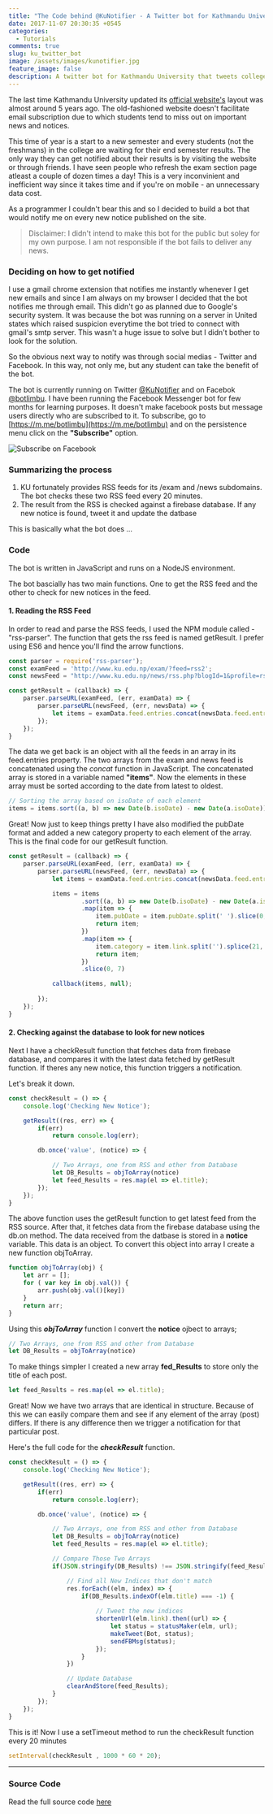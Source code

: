```yaml
---
title: "The Code behind @KuNotifier - A Twitter bot for Kathmandu University"
date: 2017-11-07 20:30:35 +0545
categories:
  - Tutorials
comments: true
slug: ku_twitter_bot
image: /assets/images/kunotifier.jpg
feature_image: false
description: A twitter bot for Kathmandu University that tweets college notices on Twitter. Built with Node Js
---
```


The last time Kathmandu University updated its [official website's](http://ku.edu.np) layout was almost around 5 years ago. The old-fashioned website doesn't facilitate email subscription due to which students tend to miss out on important news and notices.

This time of year is a start to a new semester and every students (not the freshmans) in the college are waiting for their end semester results. The only way they can get notified about their results is by visiting the website or through friends. I have seen people who refresh the exam section page atleast a couple of dozen times a day! This is a very inconvinient and inefficient way since it takes time and if you're on mobile - an unnecessary data cost. 

As a programmer I couldn't bear this and so I decided to build a bot that would notify me on every new notice published on the site.

> Disclaimer: I didn't intend to make this bot for the public but soley for my own purpose. I am not responsible if the bot fails to deliver any news.

### Deciding on how to get notified

I use a gmail chrome extension that notifies me instantly whenever I get new emails and since I am always on my browser I decided that the bot notifies me through email. This didn't go as planned due to Google's security system. It was because the bot was running on a server in United states which raised suspicion everytime the bot tried to connect with gmail's smtp server. This wasn't a huge issue to solve but I didn't bother to look for the solution. 

So the obvious next way to notify was through social medias - Twitter and Facebook. In this way, not only me, but any student can take the benefit of the bot.

The bot is currently running on Twitter [@KuNotifier](https://twitter.com/KuNotifier) and on Facebok [@botlimbu](https://m.me/botlimbu). I have been running the Facebook Messenger bot for few months for learning purposes. It doesn't make facebook posts but message users directly who are subscribed to it. To subscribe, go to [https://m.me/botlimbu](https://m.me/botlimbu) and on the persistence menu click on the **"Subscribe"** option.

![Subscribe on Facebook](https://i.imgur.com/OyHBQzh.png)


### **Summarizing the process**

1. KU fortunately provides RSS feeds for its /exam and /news subdomains. The bot checks these two RSS feed every 20 minutes.
2. The result from the RSS is checked against a firebase database. If any new notice is found, tweet it and update the datbase

This is basically what the bot does ...


### **Code**

The bot is written in JavaScript and runs on a NodeJS environment.

The bot bascially has two main functions. One to get the RSS feed and the other to check for new notices in the feed.

#### 1. Reading the RSS Feed

In order to read and parse the RSS feeds, I used the NPM module called - "rss-parser". The function that gets the rss feed is named getResult. I prefer using ES6 and hence you'll find the arrow functions.

```js
const parser = require('rss-parser');
const examFeed = 'http://www.ku.edu.np/exam/?feed=rss2';
const newsFeed = "http://www.ku.edu.np/news/rss.php?blogId=1&profile=rss20";

const getResult = (callback) => {
    parser.parseURL(examFeed, (err, examData) => {
        parser.parseURL(newsFeed, (err, newsData) => {
            let items = examData.feed.entries.concat(newsData.feed.entries);
        });
    });
}
```

The data we get back is an object with all the feeds in an array in its feed.entries property. The two arrays from the exam and news feed is concatenated using the *concat* function in JavaScript. The concatenated array is stored in a variable named **"items"**. Now the elements in these array must be sorted according to the date from latest to oldest.

```js
// Sorting the array based on isoDate of each element
items = items.sort((a, b) => new Date(b.isoDate) - new Date(a.isoDate))
```

Great! Now just to keep things pretty I have also modified the pubDate format and added a new category property to each element of the array. This is the final code for our getResult function.

```js
const getResult = (callback) => {
    parser.parseURL(examFeed, (err, examData) => {
        parser.parseURL(newsFeed, (err, newsData) => {
            let items = examData.feed.entries.concat(newsData.feed.entries);

            items = items
                    .sort((a, b) => new Date(b.isoDate) - new Date(a.isoDate))
                    .map(item => {
                        item.pubDate = item.pubDate.split(' ').slice(0, 4).join(' ');
                        return item;
                    })
                    .map(item => {
                        item.category = item.link.split('').splice(21, 4).join('').toUpperCase();
                        return item;
                    })
                    .slice(0, 7)

            callback(items, null);
            
        });
    });
}
```

#### 2. Checking against the database to look for new notices

Next I have a checkResult function that fetches data from firebase database, and compares it with the latest data fetched by getResult function. If theres any new notice, this function triggers a notification.

Let's break it down.

```js
const checkResult = () => {
    console.log('Checking New Notice');

    getResult((res, err) => {
        if(err)
            return console.log(err);

        db.once('value', (notice) => {

            // Two Arrays, one from RSS and other from Database
            let DB_Results = objToArray(notice)
            let feed_Results = res.map(el => el.title);
        });
    });
}
```

The above function uses the getResult function to get latest feed from the RSS source. After that, it fetches data from the firebase database using the db.on method. The data received from the datbase is stored in a **notice** variable. This data is an object. To convert this object into array I create a new function objToArray.

```js
function objToArray(obj) {
    let arr = [];
    for ( var key in obj.val()) {
        arr.push(obj.val()[key])
    }
    return arr;
}
```

Using this ***objToArray*** function I convert the **notice** ojbect to arrays;

```js
// Two Arrays, one from RSS and other from Database
let DB_Results = objToArray(notice)
```

To make things simpler I created a new array **fed_Results** to store only the title of each post.

```js
let feed_Results = res.map(el => el.title);
```

Great! Now we have two arrays that are identical in structure. Because of this we can easily compare them and see if any element of the array (post) differs. If there is any difference then we trigger a notification for that particular post.

Here's the full code for the ***checkResult*** function.

```js
const checkResult = () => {
    console.log('Checking New Notice');

    getResult((res, err) => {
        if(err)
            return console.log(err);

        db.once('value', (notice) => {

            // Two Arrays, one from RSS and other from Database
            let DB_Results = objToArray(notice)
            let feed_Results = res.map(el => el.title);

            // Compare Those Two Arrays
            if(JSON.stringify(DB_Results) !== JSON.stringify(feed_Results)) {

                // Find all New Indices that don't match
                res.forEach((elm, index) => {
                    if(DB_Results.indexOf(elm.title) === -1) {
                        
                        // Tweet the new indices
                        shortenUrl(elm.link).then((url) => {
                            let status = statusMaker(elm, url);
                            makeTweet(Bot, status);
                            sendFBMsg(status);
                        });
                    }
                })

                // Update Database
                clearAndStore(feed_Results);
            }
        });
    });
}
```

This is it! Now I use a setTimeout method to run the checkResult function every 20 minutes

```js
setInterval(checkResult , 1000 * 60 * 20);
```
---
### **Source Code**

Read the full source code [here](https://github.com/adityathebe/kuNotifier)